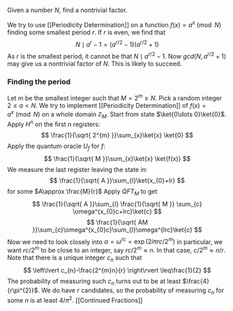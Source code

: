 Given a number $N$, find a nontrivial factor.

We try to use [[Periodicity Determination]] on a function $f(x)=a^{x}\pmod{N}$ finding some smallest period $r$.
If $r$ is even, we find that 
$$
N\mid a^{r}-1=(a^{r/2}-1)(a^{r/2}+1)
$$
As $r$ is the smallest period, it cannot be that $N\mid a^{r/2}-1$. 
Now $gcd(N,a^{r/2}+1)$ may give us a nontrivial factor of $N$.
This is likely to succeed. 

### Finding the period
Let $m$ be the smallest integer such that $M=2^{m}\geq N$.
Pick a random integer $2\leq a<N$.
We try to implement [[Periodicity Determination]] of $f(x)=a^{x}\pmod{N}$ on a whole domain $\mathbb{Z}_{M}$.
Start from state $\ket{0\dots 0}\ket{0}$.
Apply $H^{n}$ on the first $n$ registers:
$$
\frac{1}{\sqrt{ 2^{m} }}\sum_{x}\ket{x} \ket{0}
$$
Apply the quantum oracle $U_{f}$ for $f$:
$$
\frac{1}{\sqrt{ M }}\sum_{x}\ket{x} \ket{f(x)}
$$
We measure the last register leaving the state in:
$$
\frac{1}{\sqrt{ A }}\sum_{l}\ket{x_{0}+lr} 
$$
for some $A\approx \frac{M}{r}$
Apply $QFT_{M}$ to get
$$
\frac{1}{\sqrt{ A }}\sum_{l} \frac{1}{\sqrt{ M }} \sum_{c} \omega^{x_{0}c+lrc}\ket{c}
$$
$$
\frac{1}{\sqrt{ AM }}\sum_{c}\omega^{x_{0}c}\sum_{l}\omega^{lrc}\ket{c}
$$
Now we need to look closely into $\alpha=\omega^{rc}=\exp(2i\pi rc / 2^{m})$
in particular, we want $rc / 2^{m}$ to be close to an integer, say $rc / 2^{m}\approx n$. In that case, $c / 2^{m}\approx n / r$. 
Note that there is a unique integer $c_{n}$ such that 
$$
\left\lvert  c_{n}-\frac{2^{m}n}{r}  \right\rvert \leq\frac{1}{2}
$$
The probability of measuring such $c_{n}$ turns out to be at least $\frac{4}{r\pi^{2}}$.
We do have $r$ candidates, so the probability of measuring $c_{n}$ for some $n$ is at least $4 /\pi^{2}$. 
[[Continued Fractions]]